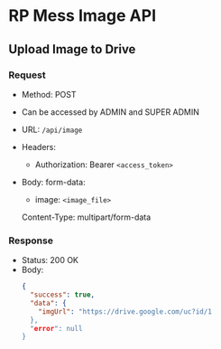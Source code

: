 # RP Mess Image API

## Upload Image to Drive

### Request

- Method: POST
- Can be accessed by ADMIN and SUPER ADMIN
- URL: `/api/image`
- Headers:
  - Authorization: Bearer `<access_token>`
- Body:
    form-data:
    - image: `<image_file>`

    Content-Type: multipart/form-data

### Response

- Status: 200 OK
- Body:
  ```json
  {
    "success": true,
    "data": {
      "imgUrl": "https://drive.google.com/uc?id/1
    },
    "error": null
  }
  ```

